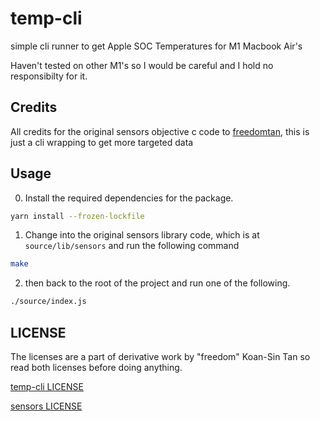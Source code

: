 # temp-cli

simple cli runner to get Apple SOC Temperatures for M1 Macbook Air's

Haven't tested on other M1's so I would be careful and I hold no responsibilty for it.

## Credits

All credits for the original sensors objective c code to [freedomtan](https://github.com/freedomtan), this is just a cli wrapping to get more targeted data

## Usage

0. Install the required dependencies for the package.

```sh
yarn install --frozen-lockfile
```

1. Change into the original sensors library code, which is at `source/lib/sensors` and run the following command

```sh
make
```

2. then back to the root of the project and run one of the following.

```sh
./source/index.js
```

## LICENSE

The licenses are a part of derivative work by "freedom" Koan-Sin Tan so read both licenses before doing anything.

[temp-cli LICENSE](/LICENSE)

[sensors LICENSE](/source/lib/sensors/license)

